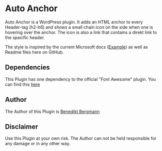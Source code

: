 # Auto Anchor
Auto Anchor is a WordPress plugin. It adds an HTML anchor to every Header-tag (h2-h6) and shows a small chain icon on the side when one is hovering over the anchor. The icon is also a link that contains a direkt link to the specific header.

The style is inspired by the current Microsoft docs ([Example](https://docs.microsoft.com/en-us/power-platform/alm/overview-alm#what-is-alm)) as well as Readme files here on GitHub.

## Dependencies
This Plugin has one dependency to the official "Font Awesome" plugin. You can find this [here](https://wordpress.org/plugins/font-awesome/)

## Author
The Author of this Plugin is [Benedikt Bergmann](https://benediktbergmann.eu)

## Disclaimer
Use this Plugin at your own risk. The Author can not be held responsible for any damage or in any other way.
